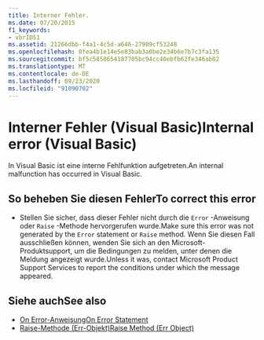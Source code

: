 ```yaml
---
title: Interner Fehler.
ms.date: 07/20/2015
f1_keywords:
- vbrID51
ms.assetid: 21266dbb-f4a1-4c5d-a646-27909cf53248
ms.openlocfilehash: 0fea4b1e14e5e83bab3a0be2e34b6e7b7c3fa135
ms.sourcegitcommit: bf5c5850654187705bc94cc40ebfb62fe346ab02
ms.translationtype: MT
ms.contentlocale: de-DE
ms.lasthandoff: 09/23/2020
ms.locfileid: "91090702"
---
```

# <a name="internal-error-visual-basic"></a><span data-ttu-id="f280a-102">Interner Fehler (Visual Basic)</span><span class="sxs-lookup"><span data-stu-id="f280a-102">Internal error (Visual Basic)</span></span>

<span data-ttu-id="f280a-103">In Visual Basic ist eine interne Fehlfunktion aufgetreten.</span><span class="sxs-lookup"><span data-stu-id="f280a-103">An internal malfunction has occurred in Visual Basic.</span></span>  
  
## <a name="to-correct-this-error"></a><span data-ttu-id="f280a-104">So beheben Sie diesen Fehler</span><span class="sxs-lookup"><span data-stu-id="f280a-104">To correct this error</span></span>  
  
- <span data-ttu-id="f280a-105">Stellen Sie sicher, dass dieser Fehler nicht durch die `Error` -Anweisung oder `Raise` -Methode hervorgerufen wurde.</span><span class="sxs-lookup"><span data-stu-id="f280a-105">Make sure this error was not generated by the `Error` statement or `Raise` method.</span></span> <span data-ttu-id="f280a-106">Wenn Sie diesen Fall ausschließen können, wenden Sie sich an den Microsoft-Produktsupport, um die Bedingungen zu melden, unter denen die Meldung angezeigt wurde.</span><span class="sxs-lookup"><span data-stu-id="f280a-106">Unless it was, contact Microsoft Product Support Services to report the conditions under which the message appeared.</span></span>  
  
## <a name="see-also"></a><span data-ttu-id="f280a-107">Siehe auch</span><span class="sxs-lookup"><span data-stu-id="f280a-107">See also</span></span>

- [<span data-ttu-id="f280a-108">On Error-Anweisung</span><span class="sxs-lookup"><span data-stu-id="f280a-108">On Error Statement</span></span>](../language-reference/statements/on-error-statement.md)
- [<span data-ttu-id="f280a-109">Raise-Methode (Err-Objekt)</span><span class="sxs-lookup"><span data-stu-id="f280a-109">Raise Method (Err Object)</span></span>](xref:Microsoft.VisualBasic.ErrObject.Raise%2A)
